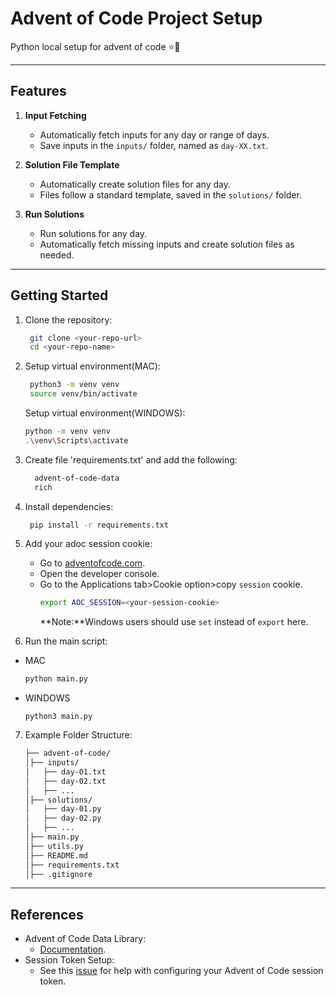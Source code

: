 # Advent of Code Project Setup

Python local setup for advent of code ⭐️🎄

---

## Features

1. **Input Fetching**

   - Automatically fetch inputs for any day or range of days.
   - Save inputs in the `inputs/` folder, named as `day-XX.txt`.

2. **Solution File Template**

   - Automatically create solution files for any day.
   - Files follow a standard template, saved in the `solutions/` folder.

3. **Run Solutions**
   - Run solutions for any day.
   - Automatically fetch missing inputs and create solution files as needed.

---

## Getting Started

1. Clone the repository:

   ```bash
    git clone <your-repo-url>
    cd <your-repo-name>
   ```

2. Setup virtual environment(MAC):

   ```bash
    python3 -m venv venv
    source venv/bin/activate
   ```

   Setup virtual environment(WINDOWS):

   ```bash
   python -m venv venv
   .\venv\Scripts\activate
   ```

3. Create file 'requirements.txt' and add the following:

   ```bash
     advent-of-code-data
     rich
   ```

4. Install dependencies:

   ```bash
    pip install -r requirements.txt
   ```

5. Add your adoc session cookie:

   - Go to [adventofcode.com](https://adventofcode.com/).
   - Open the developer console.
   - Go to the Applications tab>Cookie option>copy `session` cookie.
     ```bash
     export AOC_SESSION=<your-session-cookie>
     ```
     **Note:**Windows users should use `set` instead of `export` here.

6. Run the main script:
- MAC
   ```bash
   python main.py
   ```
- WINDOWS
   ```bash(mac)
   python3 main.py
   ```

7. Example Folder Structure:
   ```bash
   ├── advent-of-code/
   │├── inputs/             
   │   ├── day-01.txt        
   │   ├── day-02.txt
   │   ├── ...
   │├── solutions/
   │   ├── day-01.py
   │   ├── day-02.py
   │   ├── ...
   │├── main.py
   │├── utils.py
   │├── README.md
   │├── requirements.txt
   │├── .gitignore
   ```        
---

## References

- Advent of Code Data Library:
  - [Documentation](https://pypi.org/project/advent-of-code-data/).
- Session Token Setup:
  - See this [issue](https://github.com/wimglenn/advent-of-code-wim/issues/1) for help with configuring your Advent of Code session token.
